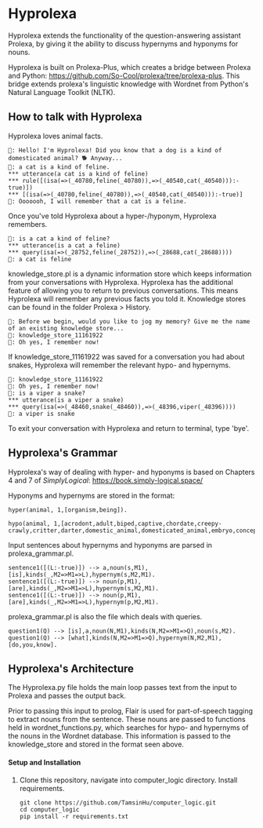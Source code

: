 
# Hyprolexa #
<!--This repository contains Prolog code for a simple question-answering assistant.
The top-level module is `prolexa/prolog/prolexa.pl`, which can either be run in
the command line or with speech input and output through the
[alexa developer console](https://developer.amazon.com/alexa/console/ask).-->



 Hyprolexa extends the functionality of the question-answering assistant Prolexa, by giving it the ability to discuss hypernyms and hyponyms for nouns.

Hyprolexa is built on Prolexa-Plus, which creates a bridge between Prolexa and Python: https://github.com/So-Cool/prolexa/tree/prolexa-plus. This bridge extends prolexa's linguistic knowledge with Wordnet from Python's Natural Language Toolkit (NLTK). 

<!--part-of-speech tagging of nouns-->

## How to talk with Hyprolexa ##

Hyprolexa loves animal facts.

```
🤖: Hello! I'm Hyprolexa! Did you know that a dog is a kind of domesticated animal? 🐕 Anyway...
🧠: a cat is a kind of feline.
*** utterance(a cat is a kind of feline)
*** rule([(isa(=>(_40780,feline(_40780)),=>(_40540,cat(_40540))):-true)])
*** [(isa(=>(_40780,feline(_40780)),=>(_40540,cat(_40540))):-true)]
🤖: Ooooooh, I will remember that a cat is a feline.
```
Once you've told Hyprolexa about a hyper-/hyponym, Hyprolexa remembers.

```
🧠: is a cat a kind of feline?
*** utterance(is a cat a feline)
*** query(isa(=>(_28752,feline(_28752)),=>(_28688,cat(_28688))))
🤖: a cat is feline
```

knowledge_store.pl is a dynamic information store which keeps information from your conversations with Hyprolexa. Hyprolexa has the additional feature of allowing you to return to previous conversations. This means Hyprolexa will remember any previous facts you told it. Knowledge stores can be found in the folder Prolexa > History.

```
🤖: Before we begin, would you like to jog my memory? Give me the name of an existing knowledge store...
🧠: knowledge_store_11161922 
🤖: Oh yes, I remember now!
```

If knowledge_store_11161922 was saved for a conversation you had about snakes, Hyprolexa will remember the relevant hypo- and hypernyms. 

```
🧠: knowledge_store_11161922 
🤖: Oh yes, I remember now!
🧠: is a viper a snake?
*** utterance(is a viper a snake)
*** query(isa(=>(_48460,snake(_48460)),=>(_48396,viper(_48396))))
🤖: a viper is snake
```

To exit your conversation with Hyprolexa and return to terminal, type 'bye'.

## Hyprolexa's Grammar ##

Hyprolexa's way of dealing with hyper- and hyponyms is based on Chapters 4 and 7 of *SimplyLogical*: https://book.simply-logical.space/ 

Hyponyms and hypernyms are stored in the format:
```
hyper(animal, 1,[organism,being]).

hypo(animal, 1,[acrodont,adult,biped,captive,chordate,creepy-crawly,critter,darter,domestic_animal,domesticated_animal,embryo,conceptus,fertilized_egg,feeder,female,fictional_animal,game,giant,herbivore,hexapod,homeotherm,homoiotherm,homotherm,insectivore,invertebrate,larva,male,marine_animal,marine_creature,sea_animal,sea_creature,mate,metazoan,migrator,molter,moulter,mutant,omnivore,peeper,pest,pet,pleurodont,poikilotherm,ectotherm,predator,predatory_animal,prey,quarry,racer,range_animal,scavenger,stayer,stunt,survivor,thoroughbred,purebred,pureblood,varmint,varment,work_animal,young,offspring,zooplankton]).
```

Input sentences about hypernyms and hyponyms are parsed in prolexa_grammar.pl. 

```
sentence1([(L:-true)]) --> a,noun(s,M1),[is],kinds(_,M2=>M1=>L),hypernym(s,M2,M1).
sentence1([(L:-true)]) --> noun(p,M1),[are],kinds(_,M2=>M1=>L),hypernym(s,M2,M1).
sentence1([(L:-true)]) --> noun(p,M1),[are],kinds(_,M2=>M1=>L),hypernym(p,M2,M1).
```

prolexa_grammar.pl is also the file which deals with queries.

```
question1(Q) --> [is],a,noun(N,M1),kinds(N,M2=>M1=>Q),noun(s,M2).
question1(Q) --> [what],kinds(N,M2=>M1=>Q),hypernym(N,M2,M1),[do,you,know].
```

## Hyprolexa's Architecture ##

The Hyprolexa.py file holds the main loop passes text from the input to Prolexa and passes the output back.

Prior to passing this input to prolog, Flair is used for part-of-speech tagging to extract nouns from the sentence. These nouns are passed to functions held in wordnet_functions.py, which searches for hypo- and hypernyms of the nouns in the Wordnet database. This information is passed to the knowledge_store and stored in the format seen above.

#### Setup and Installation ####

1. Clone this repository, navigate into computer_logic directory. Install requirements.
    ```
    git clone https://github.com/TamsinHu/computer_logic.git
    cd computer_logic
    pip install -r requirements.txt
    ```
 

